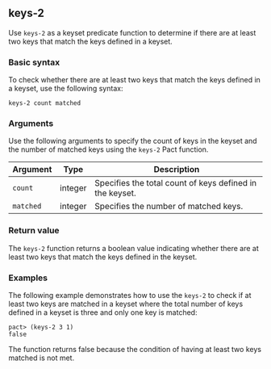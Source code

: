 ## keys-2

Use `keys-2` as a keyset predicate function to determine if there are at least two keys that match the keys defined in a keyset.

### Basic syntax

To check whether there are at least two keys that match the keys defined in a keyset, use the following syntax:

```pact
keys-2 count matched
```

### Arguments

Use the following arguments to specify the count of keys in the keyset and the number of matched keys using the `keys-2` Pact function.

| Argument | Type | Description |
| --- | --- | --- |
| `count` | integer | Specifies the total count of keys defined in the keyset. |
| `matched` | integer | Specifies the number of matched keys. |

### Return value

The `keys-2` function returns a boolean value indicating whether there are at least two keys that match the keys defined in the keyset.

### Examples

The following example demonstrates how to use the `keys-2` to check if at least two keys are matched in a keyset where the total number of keys defined in a keyset is three and only one key is matched:

```pact
pact> (keys-2 3 1)
false
```

The function returns false because the condition of having at least two keys matched is not met.
